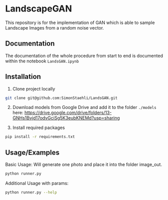 
# LandscapeGAN

This repository is for the implementation of GAN which is able to sample Landscape Images from a random noise vector.

## Documentation

The documentation of the whole procedure from start to end is documented within the notebook `LandsGAN.ipynb`

## Installation

1. Clone project locally 

```bash
git clone git@github.com:SimonStaehli/LandsGAN.git
```

2. Download models from Google Drive and add it to the folder `./models` here: https://drive.google.com/drive/folders/13-GNHs1Bvjd17odvGciSg5K3eubKNEMd?usp=sharing 

3. Install required packages
```bash
pip install -r requirements.txt
```

## Usage/Examples

Basic Usage:
Will generate one photo and place it into the folder image_out.

```bash
python runner.py 
```

Additional Usage with params:

```bash
python runner.py --help
```
